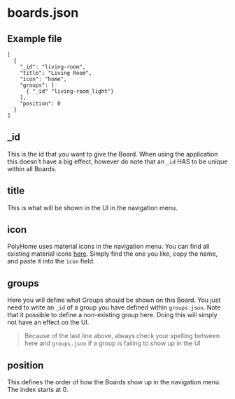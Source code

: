 # boards.json

## Example file

```
[
  {
    "_id": "living-room",
    "title": "Living Room",
    "icon": "home",
    "groups": [
      { "_id" "living-room_light"}
    ],
    "position": 0
  }
]
```

## \_id

This is the id that you want to give the Board. When using the application this doesn't have a big effect, however do note that an `_id` HAS to be unique within all Boards.

## title

This is what will be shown in the UI in the navigation menu.

## icon

PolyHome uses material icons in the navigation menu. You can find all existing material icons [here](https://material.io/resources/icons/?style=baseline). Simply find the one you like, copy the name, and paste it into the `icon` field.

## groups

Here you will define what Groups should be shown on this Board. You just need to write an `_id` of a group you have defined within `groups.json`. Note that it possible to define a non-existing group here. Doing this will simply not have an effect on the UI.

> Because of the last line above, always check your spelling between here and `groups.json` if a group is failing to show up in the UI

## position

This defines the order of how the Boards show up in the navigation menu. The index starts at 0.
